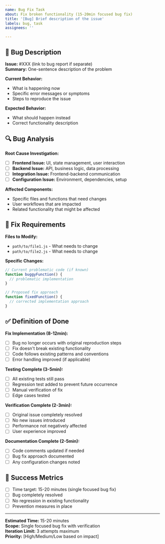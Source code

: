 ```yaml
---
name: Bug Fix Task
about: Fix broken functionality (15-20min focused bug fix)
title: '[Bug] Brief description of the issue'
labels: bug, task
assignees: ''

---
```


## 🐛 Bug Description
**Issue:** #XXX (link to bug report if separate)  
**Summary:** One-sentence description of the problem

**Current Behavior:**
- What is happening now
- Specific error messages or symptoms
- Steps to reproduce the issue

**Expected Behavior:**
- What should happen instead
- Correct functionality description

## 🔍 Bug Analysis
**Root Cause Investigation:**
- [ ] **Frontend Issue:** UI, state management, user interaction
- [ ] **Backend Issue:** API, business logic, data processing
- [ ] **Integration Issue:** Frontend-backend communication
- [ ] **Configuration Issue:** Environment, dependencies, setup

**Affected Components:**
- Specific files and functions that need changes
- User workflows that are impacted
- Related functionality that might be affected

## 🔧 Fix Requirements
**Files to Modify:**
- `path/to/file1.js` - What needs to change
- `path/to/file2.js` - What needs to change

**Specific Changes:**
```javascript
// Current problematic code (if known)
function buggyFunction() {
  // problematic implementation
}

// Proposed fix approach
function fixedFunction() {
  // corrected implementation approach
}
```

## ✅ Definition of Done
**Fix Implementation (8-12min):**
- [ ] Bug no longer occurs with original reproduction steps
- [ ] Fix doesn't break existing functionality
- [ ] Code follows existing patterns and conventions
- [ ] Error handling improved (if applicable)

**Testing Complete (3-5min):**
- [ ] All existing tests still pass
- [ ] Regression test added to prevent future occurrence
- [ ] Manual verification of fix
- [ ] Edge cases tested

**Verification Complete (2-3min):**
- [ ] Original issue completely resolved
- [ ] No new issues introduced
- [ ] Performance not negatively affected
- [ ] User experience improved

**Documentation Complete (2-5min):**
- [ ] Code comments updated if needed
- [ ] Bug fix approach documented
- [ ] Any configuration changes noted

## 🎯 Success Metrics
- [ ] Time target: 15-20 minutes (single focused bug fix)
- [ ] Bug completely resolved
- [ ] No regression in existing functionality
- [ ] Prevention measures in place

---
**Estimated Time:** 15-20 minutes  
**Scope:** Single focused bug fix with verification  
**Iteration Limit:** 3 attempts maximum  
**Priority:** [High/Medium/Low based on impact]
